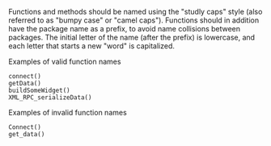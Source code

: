 Functions and methods should be named using the "studly caps" style (also referred to as "bumpy case" or "camel caps"). Functions should in addition have the package name as a prefix, to avoid name collisions between packages. The initial letter of the name (after the prefix) is lowercase, and each letter that starts a new "word" is capitalized.

Examples of valid function names
```
connect()
getData()
buildSomeWidget()
XML_RPC_serializeData()
```

Examples of invalid function names
```
Connect()
get_data()
```

